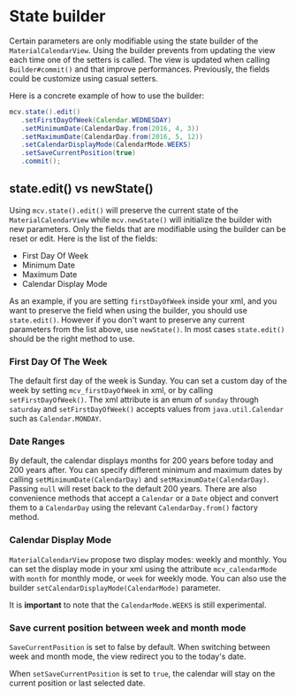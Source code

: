 State builder
=============

Certain parameters are only modifiable using the state builder of the `MaterialCalendarView`.
Using the builder prevents from updating the view each time one of the setters is called. The view is updated when calling `Builder#commit()` and that improve performances.
Previously, the fields could be customize using casual setters.

Here is a concrete example of how to use the builder:

```java
mcv.state().edit()
   .setFirstDayOfWeek(Calendar.WEDNESDAY)
   .setMinimumDate(CalendarDay.from(2016, 4, 3))
   .setMaximumDate(CalendarDay.from(2016, 5, 12))
   .setCalendarDisplayMode(CalendarMode.WEEKS)
   .setSaveCurrentPosition(true)
   .commit();
```

## state.edit() vs newState()

Using `mcv.state().edit()` will preserve the current state of the `MaterialCalendarView` while `mcv.newState()` will initialize the builder with new parameters.
Only the fields that are modifiable using the builder can be reset or edit. Here is the list of the fields:

- First Day Of Week
- Minimum Date
- Maximum Date
- Calendar Display Mode

As an example, if you are setting `firstDayOfWeek` inside your xml, and you want to preserve the field when using the builder, you should use `state.edit()`.
However if you don't want to preserve any current parameters from the list above, use `newState()`. In most cases `state.edit()` should be the right method to use.

### First Day Of The Week

The default first day of the week is Sunday. You can set a custom day of the week by setting `mcv_firstDayOfWeek` in xml, or by calling `setFirstDayOfWeek()`.
The xml attribute is an enum of `sunday` through `saturday` and `setFirstDayOfWeek()` accepts values from `java.util.Calendar` such as `Calendar.MONDAY`.


### Date Ranges

By default, the calendar displays months for 200 years before today and 200 years after.
You can specify different minimum and maximum dates by calling `setMinimumDate(CalendarDay)` and `setMaximumDate(CalendarDay)`.
Passing `null` will reset back to the default 200 years.
There are also convenience methods that accept a `Calendar` or a `Date` object and convert them to a `CalendarDay` using the relevant `CalendarDay.from()` factory method.

### Calendar Display Mode

`MaterialCalendarView` propose two display modes: weekly and monthly. You can set the display mode in your xml using the attribute `mcv_calendarMode` with `month` for monthly mode, or `week` for weekly mode.
You can also use the builder `setCalendarDisplayMode(CalendarMode)` parameter.

It is **important** to note that the `CalendarMode.WEEKS` is still experimental.

### Save current position between week and month mode

`SaveCurrentPosition` is set to false by default. When switching between week and month mode, the view redirect you to the today's date. 

When `setSaveCurrentPosition` is set to `true`, the calendar will stay on the current position or last selected date.